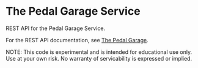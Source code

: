# The Pedal Garage Service

REST API for the Pedal Garage Service. 

For the REST API documentation, see [The Pedal Garage](https://csun-shine.github.io/the-pedal-garage-docs/).  

NOTE: This code is experimental and is intended for educational use only. Use at your own risk. No warranty of servicability is expressed or implied.
